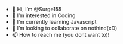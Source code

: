 - 👋 Hi, I’m @Surge155
- 👀 I’m interested in Coding
- 🌱 I’m currently learning Javascript
- 💞️ I’m looking to collaborate on nothind(xD)
- 📫 How to reach me (you dont want to)!

<!---
Surge155/Surge155 is a ✨ special ✨ repository because its `README.md` (this file) appears on your GitHub profile.
You can click the Preview link to take a look at your changes.
--->
